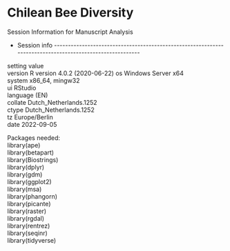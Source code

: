 # Chilean Bee Diversity

Session Information for Manuscript Analysis

- Session info ---------------------------------------------------------------------------------------------------------
 
 setting  value                       
 version  R version 4.0.2 (2020-06-22)
 os       Windows Server x64          
 system   x86_64, mingw32             
 ui       RStudio                     
 language (EN)                        
 collate  Dutch_Netherlands.1252      
 ctype    Dutch_Netherlands.1252      
 tz       Europe/Berlin               
 date     2022-09-05

Packages needed:  
library(ape)  
library(betapart)  
library(Biostrings)  
library(dplyr)  
library(gdm)  
library(ggplot2)  
library(msa)  
library(phangorn)  
library(picante)  
library(raster)  
library(rgdal)  
library(rentrez)  
library(seqinr)  
library(tidyverse)  
